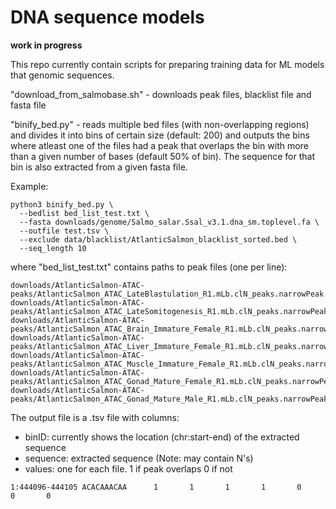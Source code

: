 # DNA sequence models

**work in progress**

This repo currently contain scripts for preparing training data for ML models that genomic sequences.

"download_from_salmobase.sh" - downloads peak files, blacklist file and fasta file

"binify_bed.py" - reads multiple bed files (with non-overlapping regions) and divides it into bins of certain size (default: 200) and outputs the bins where atleast one of the files had a peak that overlaps the bin with more than a given number of bases (default 50% of bin). The sequence for that bin is also extracted from a given fasta file.


Example:

```{sh}
python3 binify_bed.py \
  --bedlist bed_list_test.txt \
  --fasta downloads/genome/Salmo_salar.Ssal_v3.1.dna_sm.toplevel.fa \
  --outfile test.tsv \
  --exclude data/blacklist/AtlanticSalmon_blacklist_sorted.bed \
  --seq_length 10
```

where "bed_list_test.txt" contains paths to peak files (one per line):

```
downloads/AtlanticSalmon-ATAC-peaks/AtlanticSalmon_ATAC_LateBlastulation_R1.mLb.clN_peaks.narrowPeak
downloads/AtlanticSalmon-ATAC-peaks/AtlanticSalmon_ATAC_LateSomitogenesis_R1.mLb.clN_peaks.narrowPeak
downloads/AtlanticSalmon-ATAC-peaks/AtlanticSalmon_ATAC_Brain_Immature_Female_R1.mLb.clN_peaks.narrowPeak
downloads/AtlanticSalmon-ATAC-peaks/AtlanticSalmon_ATAC_Liver_Immature_Female_R1.mLb.clN_peaks.narrowPeak
downloads/AtlanticSalmon-ATAC-peaks/AtlanticSalmon_ATAC_Muscle_Immature_Female_R1.mLb.clN_peaks.narrowPeak
downloads/AtlanticSalmon-ATAC-peaks/AtlanticSalmon_ATAC_Gonad_Mature_Female_R1.mLb.clN_peaks.narrowPeak
downloads/AtlanticSalmon-ATAC-peaks/AtlanticSalmon_ATAC_Gonad_Mature_Male_R1.mLb.clN_peaks.narrowPeak
```

The output file is a .tsv file with columns:

* binID: currently shows the location (chr:start-end) of the extracted sequence
* sequence: extracted sequence (Note: may contain N's)
* values: one for each file. 1 if peak overlaps 0 if not

```
1:444096-444105 ACACAAACAA      1       1       1       1       0       0       0
```



